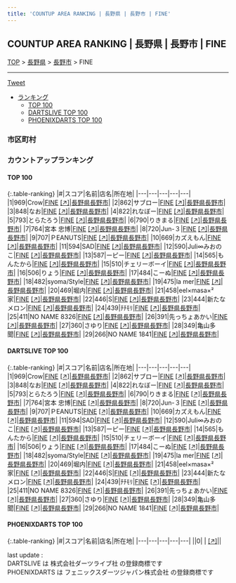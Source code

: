 ```yaml
---
title: 'COUNTUP AREA RANKING | 長野県 | 長野市 | FINE'
---
```

## COUNTUP AREA RANKING | 長野県 | 長野市 | FINE

[TOP](/darts/rank/) > [長野県](/darts/rank/長野県/) > [長野市](/darts/rank/長野県/長野市/) > FINE

___

<a href="https://twitter.com/share?ref_src=twsrc%5Etfw" data-text="COUNTUP AREA RANKING | 長野県長野市FINE" class="twitter-share-button" data-hashtags="DARTSLIVE,PHOENIXDARTS,darts,ダーツ" data-show-count="false">Tweet</a>

* [ランキング](#カウントアップランキング)
    * [TOP 100](#top-100)
    * [DARTSLIVE TOP 100](#dartslive-top-100)
    * [PHOENIXDARTS TOP 100](#phoenixdarts-top-100)

### 市区町村

<ul>

</ul>

### カウントアップランキング

#### TOP 100



{:.table-ranking}
|#|スコア|名前|店名|所在地|
|---|---|---|---|---|
|1|969|<span class="rank-name-dl">Crow</span>|<a href="/darts/rank/shops/ba653142d3f3a92d28032249b44395af.html">FINE</a> <a href="https://search.dartslive.com/jp/shop/ba653142d3f3a92d28032249b44395af">[↗]</a>|<a href="/darts/rank/長野県/長野市">長野県長野市</a>|
|2|862|<span class="rank-name-dl">サブロー</span>|<a href="/darts/rank/shops/ba653142d3f3a92d28032249b44395af.html">FINE</a> <a href="https://search.dartslive.com/jp/shop/ba653142d3f3a92d28032249b44395af">[↗]</a>|<a href="/darts/rank/長野県/長野市">長野県長野市</a>|
|3|848|<span class="rank-name-dl">なお</span>|<a href="/darts/rank/shops/ba653142d3f3a92d28032249b44395af.html">FINE</a> <a href="https://search.dartslive.com/jp/shop/ba653142d3f3a92d28032249b44395af">[↗]</a>|<a href="/darts/rank/長野県/長野市">長野県長野市</a>|
|4|822|<span class="rank-name-dl">れなぼー</span>|<a href="/darts/rank/shops/ba653142d3f3a92d28032249b44395af.html">FINE</a> <a href="https://search.dartslive.com/jp/shop/ba653142d3f3a92d28032249b44395af">[↗]</a>|<a href="/darts/rank/長野県/長野市">長野県長野市</a>|
|5|793|<span class="rank-name-dl">とらたろう</span>|<a href="/darts/rank/shops/ba653142d3f3a92d28032249b44395af.html">FINE</a> <a href="https://search.dartslive.com/jp/shop/ba653142d3f3a92d28032249b44395af">[↗]</a>|<a href="/darts/rank/長野県/長野市">長野県長野市</a>|
|6|790|<span class="rank-name-dl">りきまる</span>|<a href="/darts/rank/shops/ba653142d3f3a92d28032249b44395af.html">FINE</a> <a href="https://search.dartslive.com/jp/shop/ba653142d3f3a92d28032249b44395af">[↗]</a>|<a href="/darts/rank/長野県/長野市">長野県長野市</a>|
|7|764|<span class="rank-name-dl">宮本 忠博</span>|<a href="/darts/rank/shops/ba653142d3f3a92d28032249b44395af.html">FINE</a> <a href="https://search.dartslive.com/jp/shop/ba653142d3f3a92d28032249b44395af">[↗]</a>|<a href="/darts/rank/長野県/長野市">長野県長野市</a>|
|8|720|<span class="rank-name-dl">Jun-３</span>|<a href="/darts/rank/shops/ba653142d3f3a92d28032249b44395af.html">FINE</a> <a href="https://search.dartslive.com/jp/shop/ba653142d3f3a92d28032249b44395af">[↗]</a>|<a href="/darts/rank/長野県/長野市">長野県長野市</a>|
|9|707|<span class="rank-name-dl">ＰEANUTS</span>|<a href="/darts/rank/shops/ba653142d3f3a92d28032249b44395af.html">FINE</a> <a href="https://search.dartslive.com/jp/shop/ba653142d3f3a92d28032249b44395af">[↗]</a>|<a href="/darts/rank/長野県/長野市">長野県長野市</a>|
|10|669|<span class="rank-name-dl">カズえもん</span>|<a href="/darts/rank/shops/ba653142d3f3a92d28032249b44395af.html">FINE</a> <a href="https://search.dartslive.com/jp/shop/ba653142d3f3a92d28032249b44395af">[↗]</a>|<a href="/darts/rank/長野県/長野市">長野県長野市</a>|
|11|594|<span class="rank-name-dl">SAD</span>|<a href="/darts/rank/shops/ba653142d3f3a92d28032249b44395af.html">FINE</a> <a href="https://search.dartslive.com/jp/shop/ba653142d3f3a92d28032249b44395af">[↗]</a>|<a href="/darts/rank/長野県/長野市">長野県長野市</a>|
|12|590|<span class="rank-name-dl">Juli∞みおのこ</span>|<a href="/darts/rank/shops/ba653142d3f3a92d28032249b44395af.html">FINE</a> <a href="https://search.dartslive.com/jp/shop/ba653142d3f3a92d28032249b44395af">[↗]</a>|<a href="/darts/rank/長野県/長野市">長野県長野市</a>|
|13|587|<span class="rank-name-dl">ーピー</span>|<a href="/darts/rank/shops/ba653142d3f3a92d28032249b44395af.html">FINE</a> <a href="https://search.dartslive.com/jp/shop/ba653142d3f3a92d28032249b44395af">[↗]</a>|<a href="/darts/rank/長野県/長野市">長野県長野市</a>|
|14|565|<span class="rank-name-dl">もんたから</span>|<a href="/darts/rank/shops/ba653142d3f3a92d28032249b44395af.html">FINE</a> <a href="https://search.dartslive.com/jp/shop/ba653142d3f3a92d28032249b44395af">[↗]</a>|<a href="/darts/rank/長野県/長野市">長野県長野市</a>|
|15|510|<span class="rank-name-dl">チェリーボーイ</span>|<a href="/darts/rank/shops/ba653142d3f3a92d28032249b44395af.html">FINE</a> <a href="https://search.dartslive.com/jp/shop/ba653142d3f3a92d28032249b44395af">[↗]</a>|<a href="/darts/rank/長野県/長野市">長野県長野市</a>|
|16|506|<span class="rank-name-dl">りょう</span>|<a href="/darts/rank/shops/ba653142d3f3a92d28032249b44395af.html">FINE</a> <a href="https://search.dartslive.com/jp/shop/ba653142d3f3a92d28032249b44395af">[↗]</a>|<a href="/darts/rank/長野県/長野市">長野県長野市</a>|
|17|484|<span class="rank-name-dl">こーぬ</span>|<a href="/darts/rank/shops/ba653142d3f3a92d28032249b44395af.html">FINE</a> <a href="https://search.dartslive.com/jp/shop/ba653142d3f3a92d28032249b44395af">[↗]</a>|<a href="/darts/rank/長野県/長野市">長野県長野市</a>|
|18|482|<span class="rank-name-dl">syoma/Style</span>|<a href="/darts/rank/shops/ba653142d3f3a92d28032249b44395af.html">FINE</a> <a href="https://search.dartslive.com/jp/shop/ba653142d3f3a92d28032249b44395af">[↗]</a>|<a href="/darts/rank/長野県/長野市">長野県長野市</a>|
|19|475|<span class="rank-name-dl">la mer</span>|<a href="/darts/rank/shops/ba653142d3f3a92d28032249b44395af.html">FINE</a> <a href="https://search.dartslive.com/jp/shop/ba653142d3f3a92d28032249b44395af">[↗]</a>|<a href="/darts/rank/長野県/長野市">長野県長野市</a>|
|20|469|<span class="rank-name-dl">堀内</span>|<a href="/darts/rank/shops/ba653142d3f3a92d28032249b44395af.html">FINE</a> <a href="https://search.dartslive.com/jp/shop/ba653142d3f3a92d28032249b44395af">[↗]</a>|<a href="/darts/rank/長野県/長野市">長野県長野市</a>|
|21|458|<span class="rank-name-dl">eel×masa×²家</span>|<a href="/darts/rank/shops/ba653142d3f3a92d28032249b44395af.html">FINE</a> <a href="https://search.dartslive.com/jp/shop/ba653142d3f3a92d28032249b44395af">[↗]</a>|<a href="/darts/rank/長野県/長野市">長野県長野市</a>|
|22|446|<span class="rank-name-dl">S</span>|<a href="/darts/rank/shops/ba653142d3f3a92d28032249b44395af.html">FINE</a> <a href="https://search.dartslive.com/jp/shop/ba653142d3f3a92d28032249b44395af">[↗]</a>|<a href="/darts/rank/長野県/長野市">長野県長野市</a>|
|23|444|<span class="rank-name-dl">新たなメロン</span>|<a href="/darts/rank/shops/ba653142d3f3a92d28032249b44395af.html">FINE</a> <a href="https://search.dartslive.com/jp/shop/ba653142d3f3a92d28032249b44395af">[↗]</a>|<a href="/darts/rank/長野県/長野市">長野県長野市</a>|
|24|439|<span class="rank-name-dl">ﾁﾁﾓﾘ</span>|<a href="/darts/rank/shops/ba653142d3f3a92d28032249b44395af.html">FINE</a> <a href="https://search.dartslive.com/jp/shop/ba653142d3f3a92d28032249b44395af">[↗]</a>|<a href="/darts/rank/長野県/長野市">長野県長野市</a>|
|25|411|<span class="rank-name-dl">NO NAME 8326</span>|<a href="/darts/rank/shops/ba653142d3f3a92d28032249b44395af.html">FINE</a> <a href="https://search.dartslive.com/jp/shop/ba653142d3f3a92d28032249b44395af">[↗]</a>|<a href="/darts/rank/長野県/長野市">長野県長野市</a>|
|26|391|<span class="rank-name-dl">先っちょあかい</span>|<a href="/darts/rank/shops/ba653142d3f3a92d28032249b44395af.html">FINE</a> <a href="https://search.dartslive.com/jp/shop/ba653142d3f3a92d28032249b44395af">[↗]</a>|<a href="/darts/rank/長野県/長野市">長野県長野市</a>|
|27|360|<span class="rank-name-dl">さゆり</span>|<a href="/darts/rank/shops/ba653142d3f3a92d28032249b44395af.html">FINE</a> <a href="https://search.dartslive.com/jp/shop/ba653142d3f3a92d28032249b44395af">[↗]</a>|<a href="/darts/rank/長野県/長野市">長野県長野市</a>|
|28|349|<span class="rank-name-dl">亀山多聞</span>|<a href="/darts/rank/shops/ba653142d3f3a92d28032249b44395af.html">FINE</a> <a href="https://search.dartslive.com/jp/shop/ba653142d3f3a92d28032249b44395af">[↗]</a>|<a href="/darts/rank/長野県/長野市">長野県長野市</a>|
|29|266|<span class="rank-name-dl">NO NAME 1841</span>|<a href="/darts/rank/shops/ba653142d3f3a92d28032249b44395af.html">FINE</a> <a href="https://search.dartslive.com/jp/shop/ba653142d3f3a92d28032249b44395af">[↗]</a>|<a href="/darts/rank/長野県/長野市">長野県長野市</a>|


#### DARTSLIVE TOP 100



{:.table-ranking}
|#|スコア|名前|店名|所在地|
|---|---|---|---|---|
|1|969|<span class="rank-name-dl">Crow</span>|<a href="/darts/rank/shops/ba653142d3f3a92d28032249b44395af.html">FINE</a> <a href="https://search.dartslive.com/jp/shop/ba653142d3f3a92d28032249b44395af">[↗]</a>|<a href="/darts/rank/長野県/長野市">長野県長野市</a>|
|2|862|<span class="rank-name-dl">サブロー</span>|<a href="/darts/rank/shops/ba653142d3f3a92d28032249b44395af.html">FINE</a> <a href="https://search.dartslive.com/jp/shop/ba653142d3f3a92d28032249b44395af">[↗]</a>|<a href="/darts/rank/長野県/長野市">長野県長野市</a>|
|3|848|<span class="rank-name-dl">なお</span>|<a href="/darts/rank/shops/ba653142d3f3a92d28032249b44395af.html">FINE</a> <a href="https://search.dartslive.com/jp/shop/ba653142d3f3a92d28032249b44395af">[↗]</a>|<a href="/darts/rank/長野県/長野市">長野県長野市</a>|
|4|822|<span class="rank-name-dl">れなぼー</span>|<a href="/darts/rank/shops/ba653142d3f3a92d28032249b44395af.html">FINE</a> <a href="https://search.dartslive.com/jp/shop/ba653142d3f3a92d28032249b44395af">[↗]</a>|<a href="/darts/rank/長野県/長野市">長野県長野市</a>|
|5|793|<span class="rank-name-dl">とらたろう</span>|<a href="/darts/rank/shops/ba653142d3f3a92d28032249b44395af.html">FINE</a> <a href="https://search.dartslive.com/jp/shop/ba653142d3f3a92d28032249b44395af">[↗]</a>|<a href="/darts/rank/長野県/長野市">長野県長野市</a>|
|6|790|<span class="rank-name-dl">りきまる</span>|<a href="/darts/rank/shops/ba653142d3f3a92d28032249b44395af.html">FINE</a> <a href="https://search.dartslive.com/jp/shop/ba653142d3f3a92d28032249b44395af">[↗]</a>|<a href="/darts/rank/長野県/長野市">長野県長野市</a>|
|7|764|<span class="rank-name-dl">宮本 忠博</span>|<a href="/darts/rank/shops/ba653142d3f3a92d28032249b44395af.html">FINE</a> <a href="https://search.dartslive.com/jp/shop/ba653142d3f3a92d28032249b44395af">[↗]</a>|<a href="/darts/rank/長野県/長野市">長野県長野市</a>|
|8|720|<span class="rank-name-dl">Jun-３</span>|<a href="/darts/rank/shops/ba653142d3f3a92d28032249b44395af.html">FINE</a> <a href="https://search.dartslive.com/jp/shop/ba653142d3f3a92d28032249b44395af">[↗]</a>|<a href="/darts/rank/長野県/長野市">長野県長野市</a>|
|9|707|<span class="rank-name-dl">ＰEANUTS</span>|<a href="/darts/rank/shops/ba653142d3f3a92d28032249b44395af.html">FINE</a> <a href="https://search.dartslive.com/jp/shop/ba653142d3f3a92d28032249b44395af">[↗]</a>|<a href="/darts/rank/長野県/長野市">長野県長野市</a>|
|10|669|<span class="rank-name-dl">カズえもん</span>|<a href="/darts/rank/shops/ba653142d3f3a92d28032249b44395af.html">FINE</a> <a href="https://search.dartslive.com/jp/shop/ba653142d3f3a92d28032249b44395af">[↗]</a>|<a href="/darts/rank/長野県/長野市">長野県長野市</a>|
|11|594|<span class="rank-name-dl">SAD</span>|<a href="/darts/rank/shops/ba653142d3f3a92d28032249b44395af.html">FINE</a> <a href="https://search.dartslive.com/jp/shop/ba653142d3f3a92d28032249b44395af">[↗]</a>|<a href="/darts/rank/長野県/長野市">長野県長野市</a>|
|12|590|<span class="rank-name-dl">Juli∞みおのこ</span>|<a href="/darts/rank/shops/ba653142d3f3a92d28032249b44395af.html">FINE</a> <a href="https://search.dartslive.com/jp/shop/ba653142d3f3a92d28032249b44395af">[↗]</a>|<a href="/darts/rank/長野県/長野市">長野県長野市</a>|
|13|587|<span class="rank-name-dl">ーピー</span>|<a href="/darts/rank/shops/ba653142d3f3a92d28032249b44395af.html">FINE</a> <a href="https://search.dartslive.com/jp/shop/ba653142d3f3a92d28032249b44395af">[↗]</a>|<a href="/darts/rank/長野県/長野市">長野県長野市</a>|
|14|565|<span class="rank-name-dl">もんたから</span>|<a href="/darts/rank/shops/ba653142d3f3a92d28032249b44395af.html">FINE</a> <a href="https://search.dartslive.com/jp/shop/ba653142d3f3a92d28032249b44395af">[↗]</a>|<a href="/darts/rank/長野県/長野市">長野県長野市</a>|
|15|510|<span class="rank-name-dl">チェリーボーイ</span>|<a href="/darts/rank/shops/ba653142d3f3a92d28032249b44395af.html">FINE</a> <a href="https://search.dartslive.com/jp/shop/ba653142d3f3a92d28032249b44395af">[↗]</a>|<a href="/darts/rank/長野県/長野市">長野県長野市</a>|
|16|506|<span class="rank-name-dl">りょう</span>|<a href="/darts/rank/shops/ba653142d3f3a92d28032249b44395af.html">FINE</a> <a href="https://search.dartslive.com/jp/shop/ba653142d3f3a92d28032249b44395af">[↗]</a>|<a href="/darts/rank/長野県/長野市">長野県長野市</a>|
|17|484|<span class="rank-name-dl">こーぬ</span>|<a href="/darts/rank/shops/ba653142d3f3a92d28032249b44395af.html">FINE</a> <a href="https://search.dartslive.com/jp/shop/ba653142d3f3a92d28032249b44395af">[↗]</a>|<a href="/darts/rank/長野県/長野市">長野県長野市</a>|
|18|482|<span class="rank-name-dl">syoma/Style</span>|<a href="/darts/rank/shops/ba653142d3f3a92d28032249b44395af.html">FINE</a> <a href="https://search.dartslive.com/jp/shop/ba653142d3f3a92d28032249b44395af">[↗]</a>|<a href="/darts/rank/長野県/長野市">長野県長野市</a>|
|19|475|<span class="rank-name-dl">la mer</span>|<a href="/darts/rank/shops/ba653142d3f3a92d28032249b44395af.html">FINE</a> <a href="https://search.dartslive.com/jp/shop/ba653142d3f3a92d28032249b44395af">[↗]</a>|<a href="/darts/rank/長野県/長野市">長野県長野市</a>|
|20|469|<span class="rank-name-dl">堀内</span>|<a href="/darts/rank/shops/ba653142d3f3a92d28032249b44395af.html">FINE</a> <a href="https://search.dartslive.com/jp/shop/ba653142d3f3a92d28032249b44395af">[↗]</a>|<a href="/darts/rank/長野県/長野市">長野県長野市</a>|
|21|458|<span class="rank-name-dl">eel×masa×²家</span>|<a href="/darts/rank/shops/ba653142d3f3a92d28032249b44395af.html">FINE</a> <a href="https://search.dartslive.com/jp/shop/ba653142d3f3a92d28032249b44395af">[↗]</a>|<a href="/darts/rank/長野県/長野市">長野県長野市</a>|
|22|446|<span class="rank-name-dl">S</span>|<a href="/darts/rank/shops/ba653142d3f3a92d28032249b44395af.html">FINE</a> <a href="https://search.dartslive.com/jp/shop/ba653142d3f3a92d28032249b44395af">[↗]</a>|<a href="/darts/rank/長野県/長野市">長野県長野市</a>|
|23|444|<span class="rank-name-dl">新たなメロン</span>|<a href="/darts/rank/shops/ba653142d3f3a92d28032249b44395af.html">FINE</a> <a href="https://search.dartslive.com/jp/shop/ba653142d3f3a92d28032249b44395af">[↗]</a>|<a href="/darts/rank/長野県/長野市">長野県長野市</a>|
|24|439|<span class="rank-name-dl">ﾁﾁﾓﾘ</span>|<a href="/darts/rank/shops/ba653142d3f3a92d28032249b44395af.html">FINE</a> <a href="https://search.dartslive.com/jp/shop/ba653142d3f3a92d28032249b44395af">[↗]</a>|<a href="/darts/rank/長野県/長野市">長野県長野市</a>|
|25|411|<span class="rank-name-dl">NO NAME 8326</span>|<a href="/darts/rank/shops/ba653142d3f3a92d28032249b44395af.html">FINE</a> <a href="https://search.dartslive.com/jp/shop/ba653142d3f3a92d28032249b44395af">[↗]</a>|<a href="/darts/rank/長野県/長野市">長野県長野市</a>|
|26|391|<span class="rank-name-dl">先っちょあかい</span>|<a href="/darts/rank/shops/ba653142d3f3a92d28032249b44395af.html">FINE</a> <a href="https://search.dartslive.com/jp/shop/ba653142d3f3a92d28032249b44395af">[↗]</a>|<a href="/darts/rank/長野県/長野市">長野県長野市</a>|
|27|360|<span class="rank-name-dl">さゆり</span>|<a href="/darts/rank/shops/ba653142d3f3a92d28032249b44395af.html">FINE</a> <a href="https://search.dartslive.com/jp/shop/ba653142d3f3a92d28032249b44395af">[↗]</a>|<a href="/darts/rank/長野県/長野市">長野県長野市</a>|
|28|349|<span class="rank-name-dl">亀山多聞</span>|<a href="/darts/rank/shops/ba653142d3f3a92d28032249b44395af.html">FINE</a> <a href="https://search.dartslive.com/jp/shop/ba653142d3f3a92d28032249b44395af">[↗]</a>|<a href="/darts/rank/長野県/長野市">長野県長野市</a>|
|29|266|<span class="rank-name-dl">NO NAME 1841</span>|<a href="/darts/rank/shops/ba653142d3f3a92d28032249b44395af.html">FINE</a> <a href="https://search.dartslive.com/jp/shop/ba653142d3f3a92d28032249b44395af">[↗]</a>|<a href="/darts/rank/長野県/長野市">長野県長野市</a>|


#### PHOENIXDARTS TOP 100



{:.table-ranking}
|#|スコア|名前|店名|所在地|
|---|---|---|---|---|
||0|<span class="rank-name-dl"> </span>|<a href="/darts/rank/shops/.html"></a> <a href="">[↗]</a>|<a href="/darts/rank//"></a>|


<div class="footer border-top border-gray-light mt-5 pt-3 text-right text-gray">
    last update : <span style="font-weight: italic" id="foot_last_modified"></span><br />
    DARTSLIVE は 株式会社ダーツライブ社 の登録商標です<br />
    PHOENIXDARTS は フェニックスダーツジャパン株式会社 の登録商標です<br />
</div>

<script src="https://cdnjs.cloudflare.com/ajax/libs/jquery.tablesorter/2.31.3/js/jquery.tablesorter.min.js" integrity="sha512-qzgd5cYSZcosqpzpn7zF2ZId8f/8CHmFKZ8j7mU4OUXTNRd5g+ZHBPsgKEwoqxCtdQvExE5LprwwPAgoicguNg==" crossorigin="anonymous" referrerpolicy="no-referrer"></script>
<link rel="stylesheet" href="https://cdnjs.cloudflare.com/ajax/libs/jquery.tablesorter/2.31.3/css/theme.default.min.css" integrity="sha512-wghhOJkjQX0Lh3NSWvNKeZ0ZpNn+SPVXX1Qyc9OCaogADktxrBiBdKGDoqVUOyhStvMBmJQ8ZdMHiR3wuEq8+w==" crossorigin="anonymous" referrerpolicy="no-referrer" />
<script>
$(function() {
    $(".table-ranking").tablesorter({sortList:[[0, 0]]});
    $("#foot_last_modified").text(formatDate(new Date(document.lastModified), 'yyyy-MM-dd HH:mm:ss'));
});
</script>

<script async src="https://platform.twitter.com/widgets.js" charset="utf-8"></script>